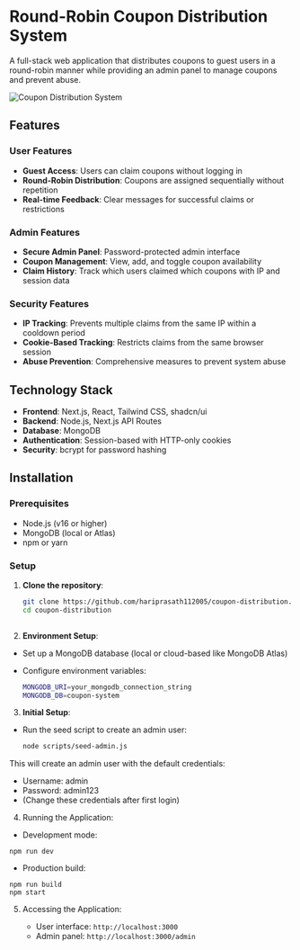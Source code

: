 # Round-Robin Coupon Distribution System

A full-stack web application that distributes coupons to guest users in a round-robin manner while providing an admin panel to manage coupons and prevent abuse.

![Coupon Distribution System](https://placeholder.svg?height=400&width=800)

## Features

### User Features
- **Guest Access**: Users can claim coupons without logging in
- **Round-Robin Distribution**: Coupons are assigned sequentially without repetition
- **Real-time Feedback**: Clear messages for successful claims or restrictions

### Admin Features
- **Secure Admin Panel**: Password-protected admin interface
- **Coupon Management**: View, add, and toggle coupon availability
- **Claim History**: Track which users claimed which coupons with IP and session data

### Security Features
- **IP Tracking**: Prevents multiple claims from the same IP within a cooldown period
- **Cookie-Based Tracking**: Restricts claims from the same browser session
- **Abuse Prevention**: Comprehensive measures to prevent system abuse

## Technology Stack

- **Frontend**: Next.js, React, Tailwind CSS, shadcn/ui
- **Backend**: Node.js, Next.js API Routes
- **Database**: MongoDB
- **Authentication**: Session-based with HTTP-only cookies
- **Security**: bcrypt for password hashing

## Installation

### Prerequisites
- Node.js (v16 or higher)
- MongoDB (local or Atlas)
- npm or yarn

### Setup

1. **Clone the repository**:
   ```bash
   git clone https://github.com/hariprasath112005/coupon-distribution.git
   cd coupon-distribution
    

2. **Environment Setup**:
- Set up a MongoDB database (local or cloud-based like MongoDB Atlas)
- Configure environment variables:

   ```bash
   MONGODB_URI=your_mongodb_connection_string
   MONGODB_DB=coupon-system
   

3. **Initial Setup**:

- Run the seed script to create an admin user:
  ```bash
  node scripts/seed-admin.js
  ```

This will create an admin user with the default credentials:

   - Username: admin
   - Password: admin123
   - (Change these credentials after first login)

4. Running the Application:

- Development mode:

```shellscript
npm run dev
```


   - Production build:

```shellscript
npm run build
npm start
```

5. Accessing the Application:

   - User interface: `http://localhost:3000`
   - Admin panel: `http://localhost:3000/admin`
